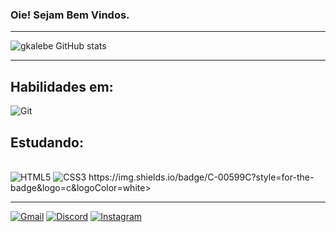 ### Oie! Sejam Bem Vindos.

<hr>

![gkalebe GitHub stats](https://github-readme-stats.vercel.app/api?username=gkalebe&theme=dracula&show_icons=true)
<hr>

## Habilidades em:<br/>
<img alt="Git" src="https://img.shields.io/badge/git-%23F05033.svg?style=for-the-badge&logo=git&logoColor=white"/>

## Estudando:
<div style="display: inline_block"><br/>
  <img alt="HTML5" src="https://img.shields.io/badge/html5-%23E34F26.svg?style=for-the-badge&logo=html5&logoColor=white"/>
<img alt="CSS3" src="https://img.shields.io/badge/css3-%231572B6.svg?style=for-the-badge&logo=css3&logoColor=white"/>
  https://img.shields.io/badge/C-00599C?style=for-the-badge&logo=c&logoColor=white>
   
</div>
<hr>

[![Gmail](https://img.shields.io/badge/Gmail-D14836?style=for-the-badge&logo=gmail&logoColor=white)](mailto:athenaorochi32@gmail.com)
[![Discord](https://img.shields.io/badge/Discord-7289DA?style=for-the-badge&logo=discord&logoColor=white)](https://discord.gg/651087773553655859)
[![Instagram](https://img.shields.io/badge/Instagram-E4405F?style=for-the-badge&logo=instagram&logoColor=white)](https://instagram.com/_.gkalebe)


